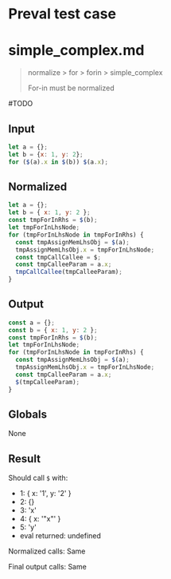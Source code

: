 # Preval test case

# simple_complex.md

> normalize > for > forin > simple_complex
>
> For-in must be normalized

#TODO

## Input

`````js filename=intro
let a = {};
let b = {x: 1, y: 2};
for ($(a).x in $(b)) $(a.x);
`````

## Normalized

`````js filename=intro
let a = {};
let b = { x: 1, y: 2 };
const tmpForInRhs = $(b);
let tmpForInLhsNode;
for (tmpForInLhsNode in tmpForInRhs) {
  const tmpAssignMemLhsObj = $(a);
  tmpAssignMemLhsObj.x = tmpForInLhsNode;
  const tmpCallCallee = $;
  const tmpCalleeParam = a.x;
  tmpCallCallee(tmpCalleeParam);
}
`````

## Output

`````js filename=intro
const a = {};
const b = { x: 1, y: 2 };
const tmpForInRhs = $(b);
let tmpForInLhsNode;
for (tmpForInLhsNode in tmpForInRhs) {
  const tmpAssignMemLhsObj = $(a);
  tmpAssignMemLhsObj.x = tmpForInLhsNode;
  const tmpCalleeParam = a.x;
  $(tmpCalleeParam);
}
`````

## Globals

None

## Result

Should call `$` with:
 - 1: { x: '1', y: '2' }
 - 2: {}
 - 3: 'x'
 - 4: { x: '"x"' }
 - 5: 'y'
 - eval returned: undefined

Normalized calls: Same

Final output calls: Same
